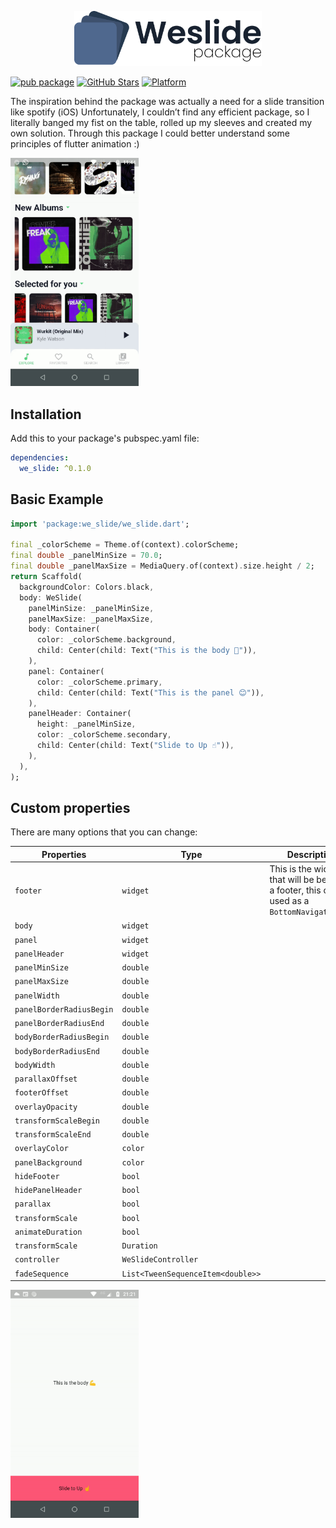 <p align="center">
    <img src="assets/logo.png" width="300" >
</p>

[![pub package](https://img.shields.io/pub/v/we_slide.svg)](https://pub.dartlang.org/packages/we_slide)
[![GitHub Stars](https://img.shields.io/github/stars/luciano-work/we_slide?logo=github)](https://github.com/luciano-work/we_slide)
[![Platform](https://img.shields.io/badge/platform-android%20|%20ios-green.svg)](https://img.shields.io/badge/platform-Android%20%7C%20iOS-green.svg)

The inspiration behind the package was actually a need for a slide transition like spotify (iOS)
Unfortunately, I couldn’t find any efficient package, so I literally banged my fist on the table, 
rolled up my sleeves and created my own solution. Through this package I could better understand 
some principles of flutter animation :)

<p>
  <img width="205px" alt="Example" src="assets/demo.gif"/>
</p>

## Installation

Add this to your package's pubspec.yaml file:

```yaml
dependencies:
  we_slide: ^0.1.0
```

## Basic Example

```dart
import 'package:we_slide/we_slide.dart';

final _colorScheme = Theme.of(context).colorScheme;
final double _panelMinSize = 70.0;
final double _panelMaxSize = MediaQuery.of(context).size.height / 2;
return Scaffold(
  backgroundColor: Colors.black,
  body: WeSlide(
    panelMinSize: _panelMinSize,
    panelMaxSize: _panelMaxSize,
    body: Container(
      color: _colorScheme.background,
      child: Center(child: Text("This is the body 💪")),
    ),
    panel: Container(
      color: _colorScheme.primary,
      child: Center(child: Text("This is the panel 😊")),
    ),
    panelHeader: Container(
      height: _panelMinSize,
      color: _colorScheme.secondary,
      child: Center(child: Text("Slide to Up ☝️")),
    ),
  ),
);

```

## Custom properties
There are many options that you can change:

|  Properties               |   Type   |   Description   |
|---------------------------|----------|-----------------|
|`footer`                   | `widget` | This is the widget that will be below as a footer, this can be used as a `BottomNavigationBar` |
|`body`                     | `widget` |                 |
|`panel`                    | `widget` |                 |
|`panelHeader`              | `widget` |                 |
|`panelMinSize`             | `double` |                 |
|`panelMaxSize`             | `double` |                 |
|`panelWidth`               | `double` |                 |
|`panelBorderRadiusBegin`   | `double` |                 |
|`panelBorderRadiusEnd`     | `double` |                 |
|`bodyBorderRadiusBegin`    | `double` |                 |
|`bodyBorderRadiusEnd`      | `double` |                 |
|`bodyWidth`                | `double` |                 |
|`parallaxOffset`           | `double` |                 |
|`footerOffset`             | `double` |                 |
|`overlayOpacity`           | `double` |                 |
|`transformScaleBegin`      | `double` |                 |
|`transformScaleEnd`        | `double` |                 |
|`overlayColor`             | `color`  |                 |
|`panelBackground`          | `color`  |                 |
|`hideFooter`               | `bool`   |                 |
|`hidePanelHeader`          | `bool`   |                 |
|`parallax`                 | `bool`   |                 |
|`transformScale`           | `bool`   |                 |
|`animateDuration`          | `bool`   |                 |
|`transformScale`           |`Duration`|                 |
|`controller`               |`WeSlideController`|                 |
|`fadeSequence`             | `List<TweenSequenceItem<double>> `   |                 |

<p>
  <img width="205px" alt="Example" src="assets/basic_example.gif"/>
</p>


